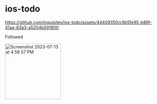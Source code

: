 # ios-todo

https://github.com/inquisitev/ios-todo/assets/44409350/c9b5fe95-b89f-41aa-83a3-a5204b591800

Followed

<img width="184" alt="Screenshot 2023-07-13 at 4 56 57 PM" src="https://github.com/inquisitev/ios-todo/assets/44409350/1c5b3fb3-7aa8-4937-8f88-34b8223c3b72">
